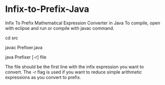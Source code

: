 Infix-to-Prefix-Java
====================

Infix To Prefix Mathematical Expression Converter in Java
To compile, open with eclipse and run or compile with javac command.

cd src

javac Prefixer.java

java Prefixer [-r] file

The file should be the first line with the infix expression you want to convert.
The -r flag is used if you want to reduce simple arithmetic expressions as you convert 
to prefix.